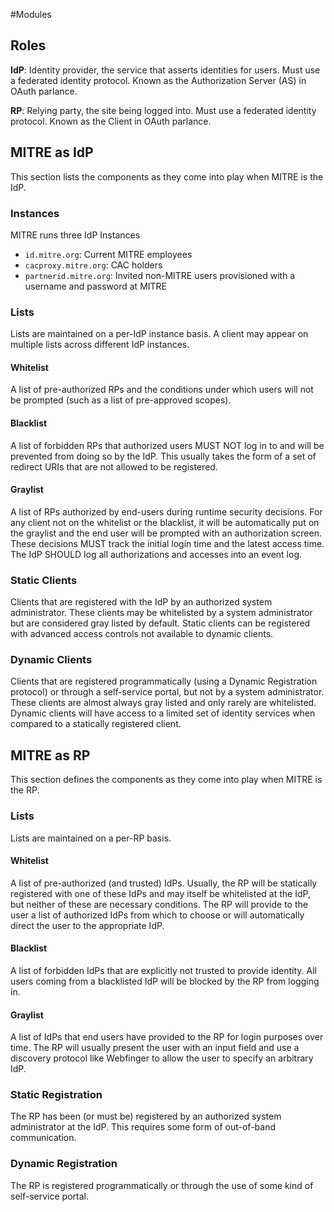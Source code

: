 #Modules

## Roles

**IdP**: Identity provider, the service that asserts identities for users. Must use a federated identity protocol. Known as the Authorization Server (AS) in OAuth parlance. 

**RP**: Relying party, the site being logged into. Must use a federated identity protocol. Known as the Client in OAuth parlance.

## MITRE as IdP

This section lists the components as they come into play when MITRE is the IdP.

### Instances

MITRE runs three IdP Instances

* `id.mitre.org`: Current MITRE employees
* `cacproxy.mitre.org`: CAC holders
* `partnerid.mitre.org`: Invited non-MITRE users provisioned with a username and password at MITRE


### Lists

Lists are maintained on a per-IdP instance basis. A client may appear on multiple lists across different IdP instances.

#### Whitelist

A list of pre-authorized RPs and the conditions under which users will not be prompted (such as a list of pre-approved scopes). 

#### Blacklist

A list of forbidden RPs that authorized users MUST NOT log in to and will be prevented from doing so by the IdP. This usually takes the form of a set of redirect URIs that are not allowed to be registered.

#### Graylist

A list of RPs authorized by end-users during runtime security decisions. For any client not on the whitelist or the blacklist, it will be automatically put on the graylist and the end user will be prompted with an authorization screen. These decisions MUST track the initial login time and the latest access time. The IdP SHOULD log all authorizations and accesses into an event log.

### Static Clients

Clients that are registered with the IdP by an authorized system administrator. These clients may be whitelisted by a system administrator but are considered gray listed by default. Static clients can be registered with advanced access controls not available to dynamic clients.

### Dynamic Clients

Clients that are registered programmatically (using a Dynamic Registration protocol) or through a self-service portal, but not by a system administrator. These clients are almost always gray listed and only rarely are whitelisted. Dynamic clients will have access to a limited set of identity services when compared to a statically registered client.

## MITRE as RP

This section defines the components as they come into play when MITRE is the RP.

### Lists

Lists are maintained on a per-RP basis. 

#### Whitelist

A list of pre-authorized (and trusted) IdPs. Usually, the RP will be statically registered with one of these IdPs and may itself be whitelisted at the IdP, but neither of these are necessary conditions. The RP will provide to the user a list of authorized IdPs from which to choose or will automatically direct the user to the appropriate IdP.

#### Blacklist

A list of forbidden IdPs that are explicitly not trusted to provide identity. All users coming from a blacklisted IdP will be blocked by the RP from logging in.

#### Graylist

A list of IdPs that end users have provided to the RP for login purposes over time. The RP will usually present the user with an input field and use a discovery protocol like Webfinger to allow the user to specify an arbitrary IdP. 

### Static Registration

The RP has been (or must be) registered by an authorized system administrator at the IdP. This requires some form of out-of-band communication.

### Dynamic Registration

The RP is registered programmatically or through the use of some kind of self-service portal.